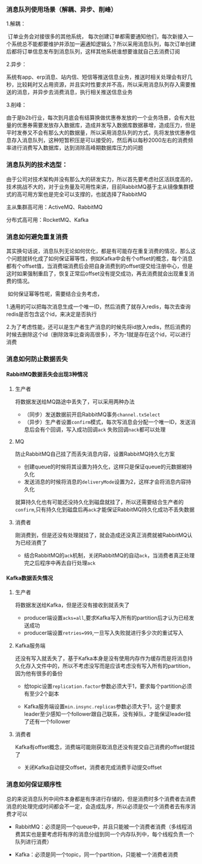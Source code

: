 ### 消息队列使用场景（解耦、异步、削峰）

1.解耦：

​    订单业务会对接很多的其他系统， 每次创建订单都需要通知他们，每次新接入一个系统总不能都要维护并添加一遍通知逻辑么？所以采用消息队列，每次订单创建后都将订单信息发布到消息队列，这样其他系统谁想要谁就自己去消费订阅

2.异步：

​    系统有app、erp消息、站内信、短信等推送信息业务，推送时相关处理会有好几秒，比较耗时又占用资源，并且实时性要求并不高，所以采用消息队列存入需要推送的消息，并异步去消费消息，执行相关推送信息业务

3.削峰：

​    由于是b2b行业，每次到月底会有结算换做优惠券发放的一个业务场景，会有大批量的优惠券需要发放存入数据库，造成并发写入数据库数据暴增，造成压力，但是平时发券又不会有那么大的数据量，所以采用消息队列的方式，先将发放优惠券信息存入消息队列，这种短暂积压是可以接受的，然后再以每秒2000左右的消费频率进行消费写入数据库，达到消除高峰期数据库压力的问题



### 消息队列的技术选型：

​	由于公司对技术架构并没有那么大的研发实力，所以首先要考虑社区活跃度高的，技术挑战不大的，对于业务量及可用性来讲，目前RabbitMQ基于主从镜像集群模式的高可用方案也是完全可以支撑的，也就选择了RabbitMQ

主从集群高可用：ActiveMQ、RabbitMQ

分布式高可用：RocketMQ、Kafka



### 消息如何避免重复消费

​	其实换句话说，消息队列无论如何优化，都是有可能存在重复消费的情况，那么这个问题就转化成了如何保证幂等性，例如Kafka中会有个offset的概念，每个消息都有个offset值，当消费端消费后会把自身消费到的offset提交给注册中心，但是这时如果强制重启了，恢复正常后offset没有提交成功，再去消费就会出现重复消费的情况。

​	如何保证幂等性呢，需要结合业务考虑，

​		1.通用的可以把每次消息生成一个唯一ID，然后消费了就存入redis，每次去查询redis是否包含这个id，来决定是否执行

​		2.为了考虑性能，还可以是生产者生产消息的时候先将id放入redis，然后消费的时候去删除这个id（删除效率比查询高很多），不为-1就是存在这个id，可以进行消费



### 消息如何防止数据丢失

#### RabbitMQ数据丢失会出现3种情况

1. 生产者

   将数据发送给MQ路途中丢失了，可以采用两种办法

   * （同步）发送数据前开启RabbitMQ事务`channel.txSelect`
   * （异步）生产者设置`confirm`模式，每次写消息会分配一个唯一ID，发送消息后会有个回调，写入成功回调`ack` 失败回调`nack`都可以处理

2. MQ

   防止RabbitMQ自己挂了而丢失消息内容，设置RabbitMQ持久化方案

   * 创建queue的时候将其设置为持久化，这样只是保证queue的元数据被持久化
   * 发送消息的时候将消息的`deliveryMode`设置为2，这样才会将消息内容持久化

   就算持久化也有可能还没持久化到磁盘就挂了，所以还需要结合生产者的`confirm`,只有持久化到磁盘后再`ack`才能保证RabbitMQ持久化成功不丢失数据

3. 消费者

   刚消费到，但是还没有处理就挂了，就会造成还没真正消费就被RabbitMQ认为已经消费了

   * 结合RabbitMQ的`ack`机制，关闭RabbitMQ的自动`ack`，当消费者真正处理完之后程序中再去自行处理`ack`

#### Kafka数据丢失情况

1. 生产者

   将数据发送给Kafka，但是还没有接收到就丢失了

   * producer端设置`acks=all`,要求Kafka写入所有的partition后才认为已经发送成功
   * producer端设置`retries=999`,一旦写入失败就进行多少次的重试写入

2. Kafka服务端

   还没有写入就丢失了，基于Kafka本身是没有使用内存作为缓存而是将消息持久化存入文件中的，所以不考虑没写而是应该考虑没有写入所有的partition，因为他有很多的备份

   * 给topic设置`replication.factor`参数必须大于1，要求每个partition必须有至少2个副本

   * Kafka服务端设置`min.insync.replicas`参数必须大于1，这个是要求leader至少感知一个follower跟自己联系，没有掉队，才能保证leader挂了还有一个follower

3. 消费者

   Kafka有offset概念，消费端可能刚获取消息还没有提交自己消费的offset就挂了

   * 关闭Kafka自动提交offset，消费者完成消费手动提交offset



### 消息如何保证顺序性

总的来说消息队列中间件本身都是有序进行存储的，但是消费时多个消费者去消费消息的处理完成时间都会不一定，会造成乱序，所以必须是仅一个消费者去有序消费才可以

* RabbitMQ：必须是同一个queue中，并且只能被一个消费者消费（多线程消费其实也是要考虑将有序的消息分组到同一个内存队列中，每个线程负责一个队列进行消费）

* Kafka：必须是同一个topic，同一个partition，只能被一个消费者消费

